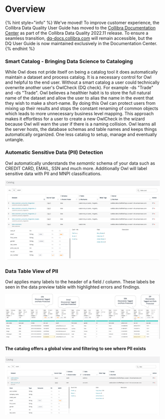 # Overview

{% hint style="info" %}
We've moved! To improve customer experience, the Collibra Data Quality User Guide has moved to the [Collibra Documentation Center](https://productresources.collibra.com/docs/collibra/latest/Content/DataQuality/DQCatalog/Overview\_1.htm) as part of the Collibra Data Quality 2022.11 release. To ensure a seamless transition, [dq-docs.collibra.com](http://dq-docs.collibra.com/) will remain accessible, but the DQ User Guide is now maintained exclusively in the Documentation Center.
{% endhint %}

### Smart Catalog - Bringing Data Science to Cataloging

While Owl does not pride itself on being a catalog tool it does automatically maintain a dataset and process catalog. It is a necessary control for Owl and helpful to the end user. Without a smart catalog a user could technically overwrite another user's OwlCheck (DQ check). For example -ds "Trade" and -ds "Trade". Owl believes a healthier habit is to store the full natural name of the dataset and allow the user to alias the name in the event that they wish to make a short-name. By doing this Owl can protect users from mixing up their results and stops the constant renaming of common objects which leads to more unnecessary business level mapping. This approach makes it effortless for a user to create a new OwlCheck in the wizard because Owl will warn the user if there is a naming collision. Owl learns all the server hosts, the database schemas and table names and keeps things automatically organized. One less catalog to setup, manage and eventually untangle.

### Automatic Sensitive Data (PII) Detection

Owl automatically understands the _semantic_ schema of your data such as CREDIT CARD, EMAIL, SSN and much more. Additionally Owl will label sensitive data with PII and MNPI classifications.

![](../.gitbook/assets/owl-catalog-pii.png)

### Data Table View of PII

Owl applies many labels to the header of a field / column. These labels be seen in the data preview table with highlighted errors and findings.

![](../.gitbook/assets/owl-pii.png)

#### The catalog offers a global view and filtering to see where PII exists

![You can also view globally via the catalog to see PII exists](<../.gitbook/assets/Screen Shot 2019-11-04 at 2.10.11 PM (1).png>)
